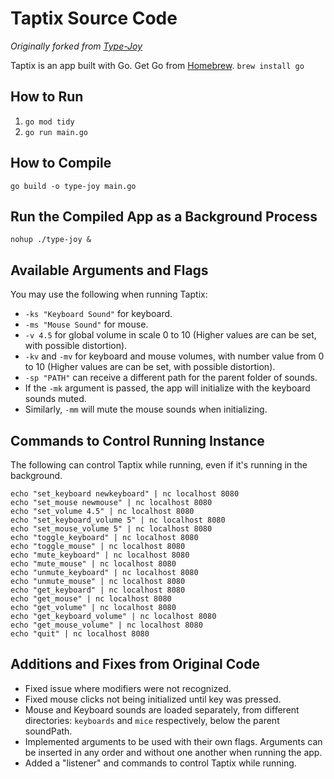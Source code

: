 # Taptix Source Code
*Originally forked from [Type-Joy](https://github.com/webdevcody/type-joy)*

Taptix is an app built with Go. Get Go from [Homebrew](https://brew.sh/).
`brew install go`

## How to Run
1. `go mod tidy`
2. `go run main.go`

## How to Compile
`go build -o type-joy main.go`

## Run the Compiled App as a Background Process
`nohup ./type-joy &`

## Available Arguments and Flags
  You may use the following when running Taptix:
  * `-ks "Keyboard Sound"` for keyboard.
  * `-ms "Mouse Sound"` for mouse.
  * `-v 4.5` for global volume in scale 0 to 10 (Higher values are can be set, with possible distortion).
  * `-kv` and `-mv` for keyboard and mouse volumes, with number value from 0 to 10 (Higher values are can be set, with possible distortion).
  * `-sp "PATH"` can receive a different path for the parent folder of sounds.
  * If the `-mk` argument is passed, the app will initialize with the keyboard sounds muted. 
  * Similarly, `-mm` will mute the mouse sounds when initializing.

## Commands to Control Running Instance
The following can control Taptix while running, even if it's running in the background.

```
echo "set_keyboard newkeyboard" | nc localhost 8080
echo "set_mouse newmouse" | nc localhost 8080
echo "set_volume 4.5" | nc localhost 8080
echo "set_keyboard_volume 5" | nc localhost 8080
echo "set_mouse_volume 5" | nc localhost 8080
echo "toggle_keyboard" | nc localhost 8080
echo "toggle_mouse" | nc localhost 8080
echo "mute_keyboard" | nc localhost 8080
echo "mute_mouse" | nc localhost 8080
echo "unmute_keyboard" | nc localhost 8080
echo "unmute_mouse" | nc localhost 8080
echo "get_keyboard" | nc localhost 8080
echo "get_mouse" | nc localhost 8080
echo "get_volume" | nc localhost 8080
echo "get_keyboard_volume" | nc localhost 8080
echo "get_mouse_volume" | nc localhost 8080
echo "quit" | nc localhost 8080
```

## Additions and Fixes from Original Code
* Fixed issue where modifiers were not recognized.
* Fixed mouse clicks not being initialized until key was pressed.
* Mouse and Keyboard sounds are loaded separately, from different directories: `keyboards` and `mice` respectively, below the parent soundPath.
* Implemented arguments to be used with their own flags. Arguments can be inserted in any order and without one another when running the app.
* Added a "listener" and commands to control Taptix while running.